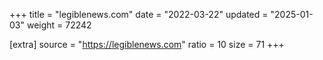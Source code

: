 +++
title = "legiblenews.com"
date = "2022-03-22"
updated = "2025-01-03"
weight = 72242

[extra]
source = "https://legiblenews.com"
ratio = 10
size = 71
+++
